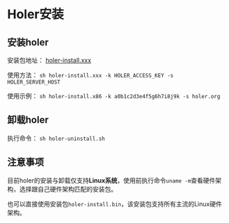 # Holer安装

## 安装holer

安装包地址：
[holer-install.xxx](https://github.com/wisdom-projects/holer-install/releases)

使用方法：
`sh holer-install.xxx -k HOLER_ACCESS_KEY -s HOLER_SERVER_HOST`

使用示例：
`sh holer-install.x86 -k a0b1c2d3e4f5g6h7i8j9k -s holer.org`

## 卸载holer
执行命令：
`sh holer-uninstall.sh`

## 注意事项
目前holer的安装与卸载仅支持**Linux系统**，使用前执行命令`uname -m`查看硬件架构，选择跟自己硬件架构匹配的安装包。

也可以直接使用安装包`holer-install.bin`，该安装包支持所有主流的Linux硬件架构。

